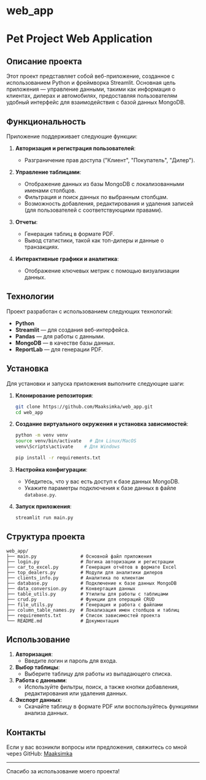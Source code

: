 # web_app
# Pet Project Web Application

## Описание проекта
Этот проект представляет собой веб-приложение, созданное с использованием Python и фреймворка Streamlit. Основная цель приложения — управление данными, такими как информация о клиентах, дилерах и автомобилях, предоставляя пользователям удобный интерфейс для взаимодействия с базой данных MongoDB.

## Функциональность
Приложение поддерживает следующие функции:

1. **Авторизация и регистрация пользователей**:
   - Разграничение прав доступа ("Клиент", "Покупатель", "Дилер").

2. **Управление таблицами**:
   - Отображение данных из базы MongoDB с локализованными именами столбцов.
   - Фильтрация и поиск данных по выбранным столбцам.
   - Возможность добавления, редактирования и удаления записей (для пользователей с соответствующими правами).

3. **Отчеты**:
   - Генерация таблиц в формате PDF.
   - Вывод статистики, такой как топ-дилеры и данные о транзакциях.

4. **Интерактивные графики и аналитика**:
   - Отображение ключевых метрик с помощью визуализации данных.

## Технологии
Проект разработан с использованием следующих технологий:

- **Python**
- **Streamlit** — для создания веб-интерфейса.
- **Pandas** — для работы с данными.
- **MongoDB** — в качестве базы данных.
- **ReportLab** — для генерации PDF.

## Установка
Для установки и запуска приложения выполните следующие шаги:

1. **Клонирование репозитория**:

   ```bash
   git clone https://github.com/Maaksimka/web_app.git
   cd web_app
   ```

2. **Создание виртуального окружения и установка зависимостей**:

   ```bash
   python -m venv venv
   source venv/bin/activate   # Для Linux/MacOS
   venv\Scripts\activate    # Для Windows
   
   pip install -r requirements.txt
   ```

3. **Настройка конфигурации**:
   - Убедитесь, что у вас есть доступ к базе данных MongoDB.
   - Укажите параметры подключения к базе данных в файле `database.py`.

4. **Запуск приложения**:

   ```bash
   streamlit run main.py
   ```

## Структура проекта

```
web_app/
├── main.py                # Основной файл приложения
├── login.py               # Логика авторизации и регистрации
├── car_to_excel.py        # Генерация отчётов в формате Excel
├── top_dealers.py         # Модули для аналитики дилеров
├── clients_info.py        # Аналитика по клиентам
├── database.py            # Подключение к базе данных MongoDB
├── data_conversion.py     # Конвертация данных
├── table_utils.py         # Утилиты для работы с таблицами
├── crud.py                # Функции для операций CRUD
├── file_utils.py          # Генерация и работа с файлами
├── column_table_names.py  # Локализация имен столбцов и таблиц
├── requirements.txt       # Список зависимостей проекта
└── README.md              # Документация
```

## Использование
1. **Авторизация**:
   - Введите логин и пароль для входа.
2. **Выбор таблицы**:
   - Выберите таблицу для работы из выпадающего списка.
3. **Работа с данными**:
   - Используйте фильтры, поиск, а также кнопки добавления, редактирования или удаления данных.
4. **Экспорт данных**:
   - Скачайте таблицу в формате PDF или воспользуйтесь функциями анализа данных.

## Контакты
Если у вас возникли вопросы или предложения, свяжитесь со мной через GitHub:
[Maaksimka](https://github.com/Maaksimka)

---

Спасибо за использование моего проекта!

